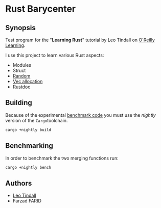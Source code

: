 # Rust Barycenter

## Synopsis

Test program for the "**Learning Rust**" tutorial by Leo Tindall
on [O'Reilly Learning](https://learning.oreilly.com).

I use this project to learn various Rust aspects:
* Modules
* Struct
* [Random](https://rust-random.github.io/rand/rand/index.html)
* [Vec allocation](https://doc.rust-lang.org/std/vec/struct.Vec.html#capacity-and-reallocation)
* [Rustdoc](https://doc.rust-lang.org/rustdoc/index.html)

## Building

Because of the experimental [benchmark code](https://doc.rust-lang.org/1.7.0/book/benchmark-tests.html)
you must use the *nightly* version of the `Cargo`toolchain.

```bash
cargo +nightly build
```

## Benchmarking

In order to benchmark the two merging functions run:

```bash
cargo +nightly bench
```

## Authors

* [Leo Tindall](https://learning.oreilly.com/search/?query=author%3A%22Leo%20Tindall%22&extended_publisher_data=true&highlight=true&include_assessments=false&include_case_studies=true&include_courses=true&include_orioles=true&include_playlists=true&include_collections=true&include_notebooks=true&is_academic_institution_account=false&source=user&sort=relevance&facet_json=true&page=0)
* Farzad FARID
